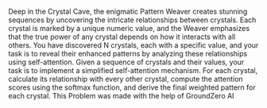Deep in the Crystal Cave, the enigmatic Pattern Weaver creates stunning sequences by uncovering the intricate relationships between crystals. Each crystal is marked by a unique numeric value, and the Weaver emphasizes that the true power of any crystal depends on how it interacts with all others. You have discovered N crystals, each with a specific value, and your task is to reveal their enhanced patterns by analyzing these relationships using self-attention. Given a sequence of crystals and their values, your task is to implement a simplified self-attention mechanism. For each crystal, calculate its relationship with every other crystal, compute the attention scores using the softmax function, and derive the final weighted pattern for each crystal. This Problem was made with the help of GroundZero AI
